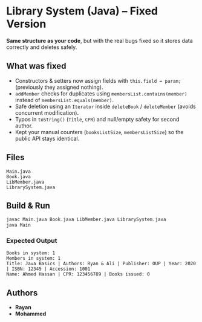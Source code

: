 # Library System (Java) – Fixed Version

**Same structure as your code**, but with the real bugs fixed so it stores data correctly and deletes safely.

## What was fixed
- Constructors & setters now assign fields with `this.field = param;` (previously they assigned nothing).
- `addMember` checks for duplicates using `membersList.contains(member)` instead of `membersList.equals(member)`.
- Safe deletion using an `Iterator` inside `deleteBook` / `deleteMember` (avoids concurrent modification).
- Typos in `toString()` (`Title`, `CPR`) and null/empty safety for second author.
- Kept your manual counters (`booksListSize`, `membersListSize`) so the public API stays identical.

## Files
```
Main.java
Book.java
LibMember.java
LibrarySystem.java
```

## Build & Run
```bash
javac Main.java Book.java LibMember.java LibrarySystem.java
java Main
```

### Expected Output
```
Books in system: 1
Members in system: 1
Title: Java Basics | Authors: Ryan & Ali | Publisher: OUP | Year: 2020 | ISBN: 12345 | Accession: 1001
Name: Ahmed Hassan | CPR: 123456789 | Books issued: 0
```

## Authors
- **Rayan**
- **Mohammed**
